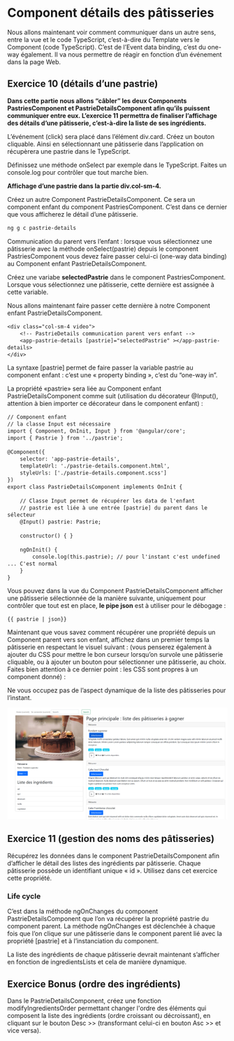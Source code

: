# Component détails des pâtisseries

Nous allons maintenant voir comment communiquer dans un autre sens, entre la
vue et le code TypeScript, c’est-à-dire du Template vers le Component (code
TypeScript). C’est de l’Event data binding, c’est du one-way également. Il va
nous permettre de réagir en fonction d’un événement dans la page Web.

## Exercice 10 (détails d’une pastrie)

**Dans cette partie nous allons “câbler” les deux Components PastriesComponent et PastrieDetailsComponent afin qu’ils puissent communiquer entre eux. L’exercice 11 permettra de finaliser l’affichage des
détails d’une pâtisserie, c’est-à-dire la liste de ses ingrédients.**

L’événement (click) sera placé dans l’élément div.card. Créez un bouton cliquable.
Ainsi en sélectionnant une pâtisserie dans l’application on récupèrera une pastrie dans
le TypeScript.

Définissez une méthode onSelect par exemple dans le TypeScript. Faites un
console.log pour contrôler que tout marche bien.


**Affichage d’une pastrie dans la partie div.col-sm-4.**

Créez un autre Component PastrieDetailsComponent. Ce sera un component
enfant du component PastriesComponent. C’est dans ce dernier que vous
afficherez le détail d’une pâtisserie.

```bash
ng g c pastrie-details
```

Communication du parent vers l’enfant : lorsque vous sélectionnez une pâtisserie
avec la méthode onSelect(pastrie) depuis le component PastriesComponent vous
devez faire passer celui-ci (one-way data binding) au Component enfant PastrieDetailsComponent.

Créez une variabe **selectedPastrie** dans le component PastriesComponent.
Lorsque vous sélectionnez une pâtisserie, cette dernière est assignée à cette variable.

Nous allons maintenant faire passer cette dernière à notre Component enfant
PastrieDetailsComponent.

```angular2html
<div class="col-sm-4 video">
    <!-- PastrieDetails communication parent vers enfant -->
    <app-pastrie-details [pastrie]="selectedPastrie" ></app-pastrie-details>
</div>
```

La syntaxe [pastrie] permet de faire passer la variable pastrie au component
enfant : c’est une « property binding », c’est du “one-way in”.

La propriété «pastrie» sera liée au Component enfant PastrieDetailsComponent
comme suit (utilisation du décorateur @Input(), attention à bien importer ce
décorateur dans le component enfant) :

```angularjs
// Component enfant
// la classe Input est nécessaire
import { Component, OnInit, Input } from '@angular/core';
import { Pastrie } from '../pastrie';

@Component({
    selector: 'app-pastrie-details',
    templateUrl: './pastrie-details.component.html',
    styleUrls: ['./pastrie-details.component.scss']
})
export class PastrieDetailsComponent implements OnInit {
    
    // Classe Input permet de récupérer les data de l'enfant
    // pastrie est liée à une entrée [pastrie] du parent dans le sélecteur
    @Input() pastrie: Pastrie;
    
    constructor() { }

    ngOnInit() {
        console.log(this.pastrie); // pour l'instant c'est undefined ... C'est normal
    }
}
```

Vous pouvez dans la vue du Component PastrieDetailsComponent afficher une
pâtisserie sélectionnée de la manière suivante, uniquement pour contrôler que tout
est en place, **le pipe json** est à utiliser pour le débogage :

```
{{ pastrie | json}}
```

Maintenant que vous savez comment récupérer une propriété depuis un Component parent vers son enfant, 
affichez dans un premier temps la pâtisserie en respectant le visuel suivant : 
(vous penserez également à ajouter du CSS pour mettre le bon curseur lorsqu’on survole une pâtisserie cliquable, ou
à ajouter un bouton pour sélectionner une pâtisserie, au choix. 
Faites bien attention à ce dernier point : les CSS sont propres à un component donné) :

Ne vous occupez pas de l’aspect dynamique de la liste des pâtisseries pour l’instant.

![](images/pastrie_detail.png)

## Exercice 11 (gestion des noms des pâtisseries)

Récupérez les données dans le component PastrieDetailsComponent afin d’afficher
le détail des listes des ingrédients par pâtisserie. Chaque pâtisserie possède un identifiant
unique « id ». Utilisez dans cet exercice cette propriété.

### Life cycle

C’est dans la méthode ngOnChanges du component PastrieDetailsComponent
que l’on va récupérer la propriété pastrie du component parent. La méthode
ngOnChanges est déclenchée à chaque fois que l’on clique sur une pâtisserie dans le
component parent lié avec la propriété [pastrie] et à l’instanciation du component.

La liste des ingrédients de chaque pâtisserie devrait maintenant s’afficher en fonction
de ingredientsLists et cela de manière dynamique.

## Exercice Bonus (ordre des ingrédients)

Dans le PastrieDetailsComponent, créez une fonction modifyIngredientsOrder permettant changer l'ordre des éléments 
qui composent la liste des ingrédients (ordre croissant ou décroissant), en cliquant sur le bouton 
Desc >> (transformant celui-ci en bouton Asc >> et vice versa).